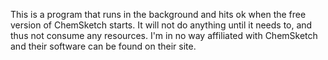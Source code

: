 This is a program that runs in the background and hits ok when the free version of ChemSketch starts. It will not do anything until it needs to, and thus not consume any resources. I'm in no way affiliated with ChemSketch and their software can be found on their site.